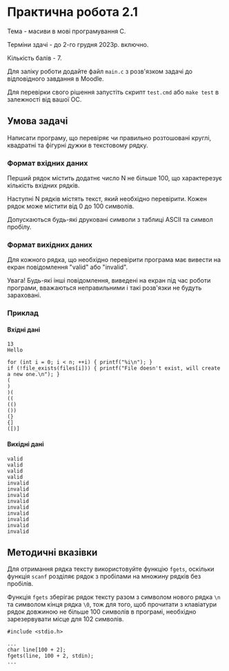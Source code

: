 # Практична робота 2.1

Тема - масиви в мові програмування C.

Терміни здачі - до 2-го грудня 2023р. включно.

Кількість балів - 7.

Для заліку роботи додайте файл `main.c` з розв'язком задачі до відповідного завдання в Moodle.

Для перевірки свого рішення запустіть скрипт `test.cmd` або `make test` в залежності від вашої ОС.

## Умова задачі

Написати програму, що перевіряє чи правильно розтошовані круглі, квадратні та фігурні дужки в текстовому рядку.

### Формат вхідних даних

Перший рядок містить додатнє число N не більше 100, що характерезує кількість вхідних рядків.

Наступні N рядків містять текст, який необхідно перевірити. Кожен рядок може містити від 0 до 100 символів.

Допускаються будь-які друковані символи з таблиці ASCII та символ пробілу.

### Формат вихідних даних

Для кожного рядка, що необхідно перевірити програма має вивести на екран повідомлення "valid" або "invalid".

Увага! Будь-які інші повідомлення, виведені на екран під час роботи програми, вважаються неправильними і такі розв'язки не будуть зараховані.

### Приклад

#### Вхідні дані

```
13
Hello

for (int i = 0; i < n; ++i) { printf("%i\n"); }
if (!file_exists(files[i])) { printf("File doesn't exist, will create a new one.\n"); }
(
)
)(
((
(()
())
(}
{]
([)]
```

#### Вихідні дані

```
valid
valid
valid
valid
invalid
invalid
invalid
invalid
invalid
invalid
invalid
invalid
invalid
```

## Методичні вказівки

Для отримання рядка тексту використовуйте функцію `fgets`, оскільки функція `scanf` розділяє рядок з пробілами на множину рядків без пробілів.

Функція `fgets` зберігає рядок тексту разом з символом нового рядка `\n` та символом кінця рядка `\0`, тож для того, щоб прочитати з клавіатури рядок довжиною не більше 100 символів в програмі, необхідно зарезервувати місце для 102 символів.

```
#include <stdio.h>

...
char line[100 + 2];
fgets(line, 100 + 2, stdin);
...
```
